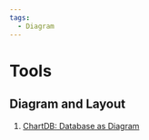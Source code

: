 ```yaml
---
tags:
  - Diagram
---
```


# Tools

## Diagram and Layout

1. [ChartDB: Database as Diagram](https://github.com/chartdb/chartdb)


